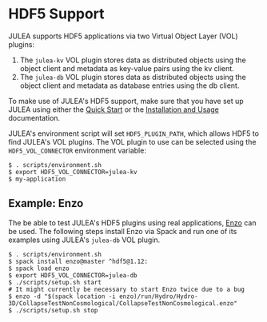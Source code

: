 # HDF5 Support

JULEA supports HDF5 applications via two Virtual Object Layer (VOL) plugins:
1. The `julea-kv` VOL plugin stores data as distributed objects using the object client and metadata as key-value pairs using the kv client.
2. The `julea-db` VOL plugin stores data as distributed objects using the object client and metadata as database entries using the db client.

To make use of JULEA's HDF5 support, make sure that you have set up JULEA using either the [Quick Start](../README.md#quick-start) or the [Installation and Usage](installation-usage.md) documentation.

JULEA's environment script will set `HDF5_PLUGIN_PATH`, which allows HDF5 to find JULEA's VOL plugins.
The VOL plugin to use can be selected using the `HDF5_VOL_CONNECTOR` environment variable:

```console
$ . scripts/environment.sh
$ export HDF5_VOL_CONNECTOR=julea-kv
$ my-application
```

## Example: Enzo

The be able to test JULEA's HDF5 plugins using real applications, [Enzo](https://enzo-project.org/) can be used.
The following steps install Enzo via Spack and run one of its examples using JULEA's `julea-db` VOL plugin.

```console
$ . scripts/environment.sh
$ spack install enzo@master ^hdf5@1.12:
$ spack load enzo
$ export HDF5_VOL_CONNECTOR=julea-db
$ ./scripts/setup.sh start
# It might currently be necessary to start Enzo twice due to a bug
$ enzo -d "$(spack location -i enzo)/run/Hydro/Hydro-3D/CollapseTestNonCosmological/CollapseTestNonCosmological.enzo"
$ ./scripts/setup.sh stop
```
